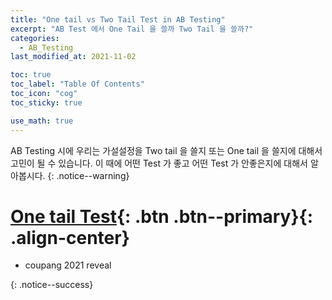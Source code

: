 ```yaml
---
title: "One tail vs Two Tail Test in AB Testing"
excerpt: "AB Test 에서 One Tail 을 쓸까 Two Tail 을 쓸까?"
categories:
  - AB_Testing
last_modified_at: 2021-11-02

toc: true
toc_label: "Table Of Contents"
toc_icon: "cog"
toc_sticky: true

use_math: true
---
```


 AB Testing 시에 우리는 가설설정을 Two tail 을 쓸지 또는 One tail 을 쓸지에 대해서 고민이 될 수 있습니다. 이 때에 어떤 Test 가 좋고 어떤 Test 가 안좋은지에 대해서 알아봅시다.
{: .notice--warning}

# [One tail Test](#link){: .btn .btn--primary}{: .align-center}

- coupang 2021 reveal

{: .notice--success}

